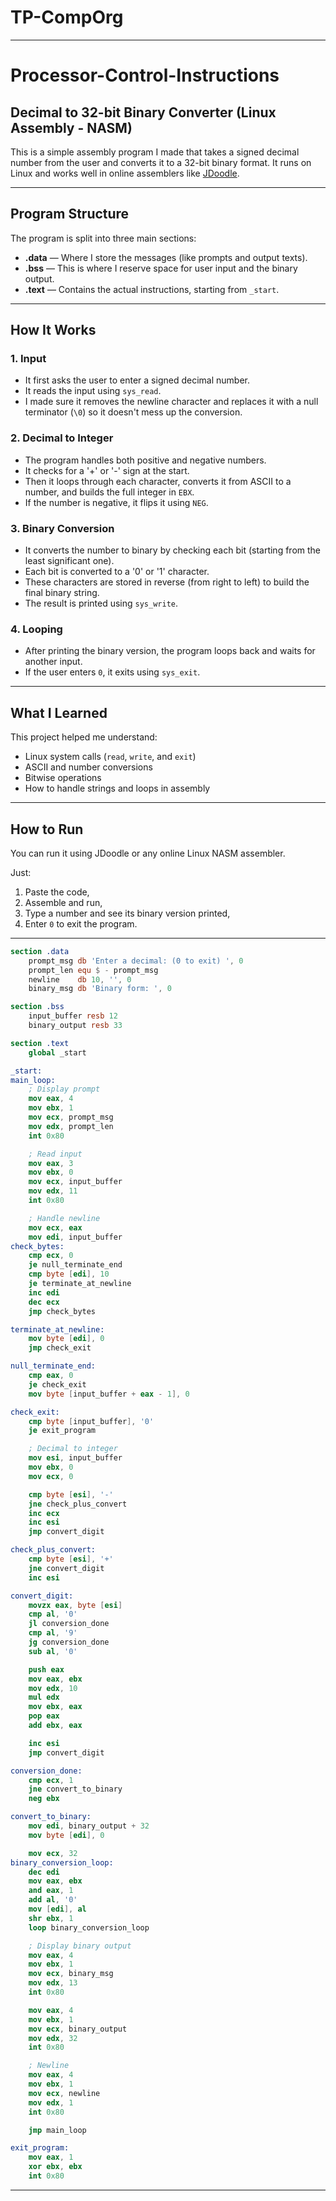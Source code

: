 # TP-CompOrg
---

# Processor-Control-Instructions

## Decimal to 32-bit Binary Converter (Linux Assembly - NASM)

This is a simple assembly program I made that takes a signed decimal number from the user and converts it to a 32-bit binary format. It runs on Linux and works well in online assemblers like [JDoodle](https://www.jdoodle.com/).

---

## Program Structure

The program is split into three main sections:

* **.data** — Where I store the messages (like prompts and output texts).
* **.bss** — This is where I reserve space for user input and the binary output.
* **.text** — Contains the actual instructions, starting from `_start`.

---

## How It Works

### 1. **Input**

* It first asks the user to enter a signed decimal number.
* It reads the input using `sys_read`.
* I made sure it removes the newline character and replaces it with a null terminator (`\0`) so it doesn't mess up the conversion.

### 2. **Decimal to Integer**

* The program handles both positive and negative numbers.
* It checks for a '+' or '-' sign at the start.
* Then it loops through each character, converts it from ASCII to a number, and builds the full integer in `EBX`.
* If the number is negative, it flips it using `NEG`.

### 3. **Binary Conversion**

* It converts the number to binary by checking each bit (starting from the least significant one).
* Each bit is converted to a '0' or '1' character.
* These characters are stored in reverse (from right to left) to build the final binary string.
* The result is printed using `sys_write`.

### 4. **Looping**

* After printing the binary version, the program loops back and waits for another input.
* If the user enters `0`, it exits using `sys_exit`.

---

## What I Learned

This project helped me understand:

* Linux system calls (`read`, `write`, and `exit`)
* ASCII and number conversions
* Bitwise operations
* How to handle strings and loops in assembly

---

## How to Run

You can run it using JDoodle or any online Linux NASM assembler.

Just:

1. Paste the code,
2. Assemble and run,
3. Type a number and see its binary version printed,
4. Enter `0` to exit the program.

---

```nasm
section .data
    prompt_msg db 'Enter a decimal: (0 to exit) ', 0
    prompt_len equ $ - prompt_msg
    newline    db 10, '', 0
    binary_msg db 'Binary form: ', 0

section .bss
    input_buffer resb 12
    binary_output resb 33

section .text
    global _start

_start:
main_loop:
    ; Display prompt
    mov eax, 4
    mov ebx, 1
    mov ecx, prompt_msg
    mov edx, prompt_len
    int 0x80

    ; Read input
    mov eax, 3
    mov ebx, 0
    mov ecx, input_buffer
    mov edx, 11
    int 0x80

    ; Handle newline
    mov ecx, eax
    mov edi, input_buffer
check_bytes:
    cmp ecx, 0
    je null_terminate_end
    cmp byte [edi], 10
    je terminate_at_newline
    inc edi
    dec ecx
    jmp check_bytes

terminate_at_newline:
    mov byte [edi], 0
    jmp check_exit

null_terminate_end:
    cmp eax, 0
    je check_exit
    mov byte [input_buffer + eax - 1], 0

check_exit:
    cmp byte [input_buffer], '0'
    je exit_program

    ; Decimal to integer
    mov esi, input_buffer
    mov ebx, 0
    mov ecx, 0

    cmp byte [esi], '-'
    jne check_plus_convert
    inc ecx
    inc esi
    jmp convert_digit

check_plus_convert:
    cmp byte [esi], '+'
    jne convert_digit
    inc esi

convert_digit:
    movzx eax, byte [esi]
    cmp al, '0'
    jl conversion_done
    cmp al, '9'
    jg conversion_done
    sub al, '0'

    push eax
    mov eax, ebx
    mov edx, 10
    mul edx
    mov ebx, eax
    pop eax
    add ebx, eax

    inc esi
    jmp convert_digit

conversion_done:
    cmp ecx, 1
    jne convert_to_binary
    neg ebx

convert_to_binary:
    mov edi, binary_output + 32
    mov byte [edi], 0

    mov ecx, 32
binary_conversion_loop:
    dec edi
    mov eax, ebx
    and eax, 1
    add al, '0'
    mov [edi], al
    shr ebx, 1
    loop binary_conversion_loop

    ; Display binary output
    mov eax, 4
    mov ebx, 1
    mov ecx, binary_msg
    mov edx, 13
    int 0x80

    mov eax, 4
    mov ebx, 1
    mov ecx, binary_output
    mov edx, 32
    int 0x80

    ; Newline
    mov eax, 4
    mov ebx, 1
    mov ecx, newline
    mov edx, 1
    int 0x80

    jmp main_loop

exit_program:
    mov eax, 1
    xor ebx, ebx
    int 0x80
```

---



